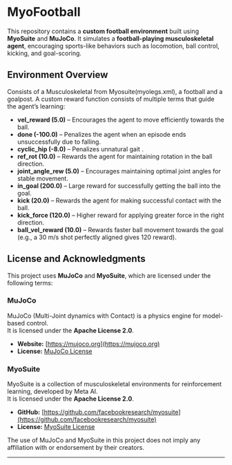 # MyoFootball
This repository contains a **custom football environment** built using **MyoSuite** and **MuJoCo**. It simulates a **football-playing musculoskeletal agent**, encouraging sports-like behaviors such as locomotion, ball control, kicking, and goal-scoring.

## **Environment Overview**
Consists of a Musculoskeletal from Myosuite(myolegs.xml), a football and a goalpost. A custom reward function consists of multiple terms that guide the agent’s learning:

- **vel_reward (5.0)** – Encourages the agent to move efficiently towards the ball.  
- **done (-100.0)** – Penalizes the agent when an episode ends unsuccessfully due to falling.  
- **cyclic_hip (-8.0)** – Penalizes unnatural gait .  
- **ref_rot (10.0)** – Rewards the agent for maintaining rotation in the ball direction.  
- **joint_angle_rew (5.0)** – Encourages maintaining optimal joint angles for stable movement.  
- **in_goal (200.0)** – Large reward for successfully getting the ball into the goal.  
- **kick (20.0)** – Rewards the agent for making successful contact with the ball.  
- **kick_force (120.0)** – Higher reward for applying greater force in the right direction.  
- **ball_vel_reward (10.0)** – Rewards faster ball movement towards the goal (e.g., a 30 m/s shot perfectly aligned gives 120 reward).
  
## License and Acknowledgments

This project uses **MuJoCo** and **MyoSuite**, which are licensed under the following terms:

### **MuJoCo**
MuJoCo (Multi-Joint dynamics with Contact) is a physics engine for model-based control.  
It is licensed under the **Apache License 2.0**.  
- **Website:** [https://mujoco.org](https://mujoco.org)  
- **License:** [MuJoCo License](https://github.com/google-deepmind/mujoco/blob/main/LICENSE)  

### **MyoSuite**
MyoSuite is a collection of musculoskeletal environments for reinforcement learning, developed by Meta AI.  
It is licensed under the **Apache License 2.0**.  
- **GitHub:** [https://github.com/facebookresearch/myosuite](https://github.com/facebookresearch/myosuite)  
- **License:** [MyoSuite License](https://github.com/facebookresearch/myosuite/blob/main/LICENSE)  

The use of MuJoCo and MyoSuite in this project does not imply any affiliation with or endorsement by their creators.

---
